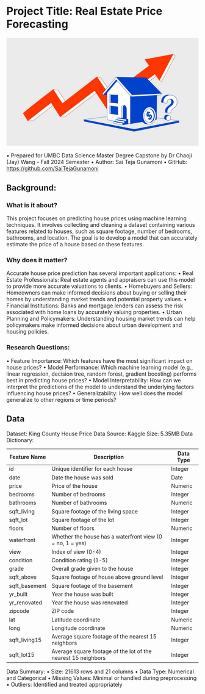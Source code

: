 # Project Title: Real Estate Price Forecasting
![RealeastePic](./Realestate.jpg)  

•	Prepared for UMBC Data Science Master Degree Capstone by Dr Chaoji (Jay) Wang - Fall 2024 Semester
•	Author: Sai Teja Gunamoni
•	GitHub: https://github.com/SaiTejaGunamoni

## Background:

### What is it about?
This project focuses on predicting house prices using machine learning techniques. It involves collecting and cleaning a dataset containing various features related to houses, such as square footage, number of bedrooms, bathrooms, and location. The goal is to develop a model that can accurately estimate the price of a house based on these features.

### Why does it matter?
Accurate house price prediction has several important applications:
•	Real Estate Professionals: Real estate agents and appraisers can use this model to provide more accurate valuations to clients.
•	Homebuyers and Sellers: Homeowners can make informed decisions about buying or selling their homes by understanding market trends and potential property values.
•	Financial Institutions: Banks and mortgage lenders can assess the risk associated with home loans by accurately valuing properties.
•	Urban Planning and Policymakers: Understanding housing market trends can help policymakers make informed decisions about urban development and housing policies.

### Research Questions:

•	Feature Importance: Which features have the most significant impact on house prices?
•	Model Performance: Which machine learning model (e.g., linear regression, decision tree, random forest, gradient boosting) performs best in predicting house prices?
•	Model Interpretability: How can we interpret the predictions of the model to understand the underlying factors influencing house prices?
•	Generalizability: How well does the model generalize to other regions or time periods?

## Data
Dataset: King County House Price Data
Source: Kaggle
Size: 5.35MB
Data Dictionary:

| Feature Name | Description | Data Type |
|---|---|---|
| id | Unique identifier for each house | Integer |
| date | Date the house was sold | Date |
| price | Price of the house | Numeric |
| bedrooms | Number of bedrooms | Integer |
| bathrooms | Number of bathrooms | Numeric |
| sqft_living | Square footage of the living space | Integer |
| sqft_lot | Square footage of the lot | Integer |
| floors | Number of floors | Numeric |
| waterfront | Whether the house has a waterfront view (0 = no, 1 = yes) | Integer |
| view | Index of view (0-4) | Integer |
| condition | Condition rating (1-5) | Integer |
| grade | Overall grade given to the house | Integer |
| sqft_above | Square footage of house above ground level | Integer |
| sqft_basement | Square footage of the basement | Integer |
| yr_built | Year the house was built | Integer |
| yr_renovated | Year the house was renovated | Integer |
| zipcode | ZIP code | Integer |
| lat | Latitude coordinate | Numeric |
| long | Longitude coordinate | Numeric |
| sqft_living15 | Average square footage of the nearest 15 neighbors | Integer |
| sqft_lot15 | Average square footage of the lot of the nearest 15 neighbors | Integer |

Data Summary:
•	Size: 21613 rows and 21 columns
•	Data Type: Numerical and Categorical
•	Missing Values: Minimal or handled during preprocessing
•	Outliers: Identified and treated appropriately

